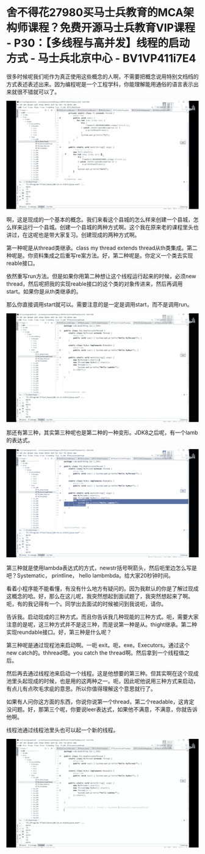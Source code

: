 # 舍不得花27980买马士兵教育的MCA架构师课程？免费开源马士兵教育VIP课程 - P30：【多线程与高并发】线程的启动方式 - 马士兵北京中心 - BV1VP411i7E4

很多时候呢我们呃作为真正使用这些概念的人啊，不需要把概念说用特别文绉绉的方式表述表述出来。因为编程呢是一个工程学科，你能理解能用通俗的语言表示出来就很不错就可以了。



![](img/adca5df7b6ebe1c0523733b0d6610563_1.png)

啊，这是现成的一个基本的概念。我们来看这个县城的怎么样来创建一个县城，怎么样来运行一个县城。创建一个县城的两种方式啊。这个我在原来老的课程里头也讲过，在这呢也是带大家复习。创建现成的两种方式啊。

第一种呢是从thread类继承。class my thread extends thread从th类集成。第二种呢是。你资料集成之后重写re案方法。好，第二种呢是。你定义一个类去实现reable接口。

依然重写run方法。但是如果你用第二种想让这个线程运行起来的时候，必须new thread，然后呢把我的实现reable接口的这个类的对象传进来，然后再调用start。如果你是从th类继承的。

那么你直接调用start就可以。需要注意的是一定是调用start，而不是调用run。

![](img/adca5df7b6ebe1c0523733b0d6610563_3.png)

那还有第三种，其实第三种呢也是第二种的一种变形。JDK8之后呢，有一个lamb的表达式。

![](img/adca5df7b6ebe1c0523733b0d6610563_5.png)

第三种就是使用lambda表达式的方式，newstr括号啊箭头，然后呃里边怎么写是吧？Systematic， printline， hello lambmbda。给大家20秒钟时间。

看着小程序能不能看懂，有没有什么地方有疑问的。因为我默认的你是了解过现成这概念的哈。好，那么在这儿呢，我突然想起到面试题了，我突然想起来了啊。呃，有的我记得有一个。同学出去面试的时候被问到我说呃，请你。

告诉我。启动现成的三种方式。而且你告诉我几种现能的三种方式。呃，需要大家注意的是呢，这三种方式并不是这三种，而是说第一种是从。thight继承。第二种实现reundable接口。好，第三种是什么呢？

第三种呢是通过现程池来启动啊。一呃 exit。呃，exe。Executors。通过这个new catch的。thhread嗯。you catch the thread啊。然后拿到一个线程值之后。

然后再去通过线程池来启动一个线程。这是他想要的第三种。但其实啊在这个现成池里头起现成的时候，也是用的这两种之一。呃，因此呢他说用三种方式来启动，有点儿有点吹毛求疵的意思。所以你值得理解这个意思就行了。

如果有人问你这方面的东西，你说你说第一个thread，第二个readable，这肯定没问题。好，那第三个呢，你要说leer表达式，如果他不满意，不满意，你就告诉他啊。

线程池通过线程池里头也可以起一个新的线程。

![](img/adca5df7b6ebe1c0523733b0d6610563_7.png)